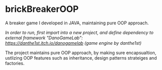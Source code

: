 # brickBreakerOOP
A breaker game I developed in JAVA, maintaining pure OOP approach.

*In order to run, first import into a new project, and define dependency to external framework "DanoGameLab": https://danthe1st.itch.io/danogamelab (game engine by danthe1st)*

The project maintains pure OOP approach, by making sure encapsualtion, ustlizing OOP features such as inheritance, design patterns strateiges and factories.



